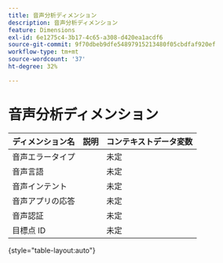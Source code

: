 ```yaml
---
title: 音声分析ディメンション
description: 音声分析ディメンション
feature: Dimensions
exl-id: 6e1275c4-3b17-4c65-a308-d420ea1acdf6
source-git-commit: 9f70dbeb9dfe54897915213480f05cbdfaf920ef
workflow-type: tm+mt
source-wordcount: '37'
ht-degree: 32%

---
```


# 音声分析ディメンション

| ディメンション名 | 説明 | コンテキストデータ変数 |
| --- | --- | --- |
| 音声エラータイプ | | 未定 |
| 音声言語 | | 未定 |
| 音声インテント | | 未定 |
| 音声アプリの応答 | | 未定 |
| 音声認証 | | 未定 |
| 目標点 ID | | 未定 |

{style="table-layout:auto"}
